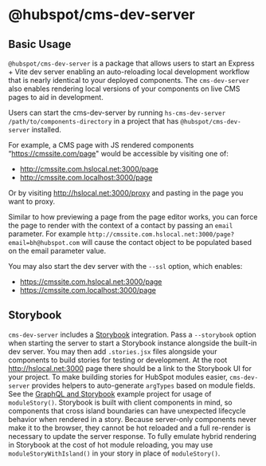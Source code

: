 
# @hubspot/cms-dev-server

## Basic Usage

`@hubspot/cms-dev-server` is a package that allows users to start an Express + Vite dev server enabling an auto-reloading local development workflow that is nearly identical to your deployed components. The `cms-dev-server` also enables rendering local versions of your components on live CMS pages to aid in development.

Users can start the cms-dev-server by running `hs-cms-dev-server /path/to/components-directory` in a project that has `@hubspot/cms-dev-server` installed.

For example, a CMS page with JS rendered components “https://cmssite.com/page" would be accessible by visiting one of:

- http://cmssite.com.hslocal.net:3000/page
- http://cmssite.com.localhost:3000/page

Or by visiting http://hslocal.net:3000/proxy and pasting in the page you want to proxy.

Similar to how previewing a page from the page editor works, you can force the page to render with the context of a contact by passing an `email` parameter. For example `http://cmssite.com.hslocal.net:3000/page?email=bh@hubspot.com` will cause the contact object to be populated based on the email parameter value.

You may also start the dev server with the `--ssl` option, which enables:

- https://cmssite.com.hslocal.net:3000/page
- https://cmssite.com.localhost:3000/page


## Storybook

`cms-dev-server` includes a [Storybook](https://storybook.js.org/) integration. Pass a `--storybook` option when starting the server to start a Storybook instance alongside the built-in dev server. You may then add `.stories.jsx` files alongside your components to build stories for testing or development. At the root http://hslocal.net:3000 page there should be a link to the Storybook UI for your project.
To make building stories for HubSpot modules easier, `cms-dev-server` provides helpers to auto-generate `argTypes` based on module fields. See the [GraphQL and Storybook](https://github.com/HubSpot/cms-js-building-block-examples/tree/main/graphql-storybook/gql-storybook-project/gql-storybook-app) example project for usage of `moduleStory()`.
Storybook is built with client components in mind, so components that cross island boundaries can have unexpected lifecycle behavior when rendered in a story. Because server-only components never make it to the browser, they cannot be hot reloaded and a full re-render is necessary to update the server response. To fully emulate hybrid rendering in Storybook at the cost of hot module reloading, you may use `moduleStoryWithIsland()` in your story in place of `moduleStory()`.
